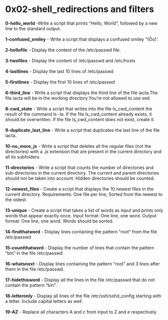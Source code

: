 # 0x02-shell_redirections and filters<br/>
**0-hello_world** -Write a script that prints “Hello, World”, followed by a new line to the standard output.<br/><br/>
**1-confused_smiley** - Write a script that displays a confused smiley "(Ôo)'. <br/><br/>
**2-hellofile** - Display the content of the /etc/passwd file.<br/><br/>
**3-twofiles** - Display the content of /etc/passwd and /etc/hosts<br/><br/>
**4-lastlines** - Display the last 10 lines of /etc/passwd<br/><br/>
**5-firstlines** - Display the first 10 lines of /etc/passwd<br/><br/>
**6-third_line** - Write a script that displays the third line of the file iacta.The file iacta will be in the working directory.You’re not allowed to use sed.<br/><br/>
**8-cwd_state** - Write a script that writes into the file ls_cwd_content the result of the command ls -la. If the file ls_cwd_content already exists, it should be overwritten. If the file ls_cwd_content does not exist, create it.<br/><br/>
**9-duplicate_last_line** - Write a script that duplicates the last line of the file iacta.<br/><br/>
**10-no_more_js** - Write a script that deletes all the regular files (not the directories) with a .js extension that are present in the current directory and all its subfolders.<br/><br/>
**11-directories** - Write a script that counts the number of directories and sub-directories in the current directory. The current and parent directories should not be taken into account. Hidden directories should be counted.<br/><br/>
**12-newest_files** - Create a script that displays the 10 newest files in the current directory. Requirements: One file per line, Sorted from the newest to the oldest.<br/><br/>
**13-unique** - Create a script that takes a list of words as input and prints only words that appear exactly once. Input format: One line, one word. Output format: One line, one word. Words should be sorted.<br/><br/>
**14-findthatword** - Display lines containing the pattern “root” from the file /etc/passwd<br/><br/>
**15-countthatword** - Display the number of lines that contain the pattern “bin” in the file /etc/passwd<br/><br/>
**16-whatsnext** - Display lines containing the pattern “root” and 3 lines after them in the file /etc/passwd.<br/><br/>
**17-hidethisword** - Display all the lines in the file /etc/passwd that do not contain the pattern “bin”.<br/><br/>
**18-letteronly** - Display all lines of the file /etc/ssh/sshd_config starting with a letter. Include capital letters as well.<br/><br/>
**19-AZ** - Replace all characters A and c from input to Z and e respectively.<br/><br/>
